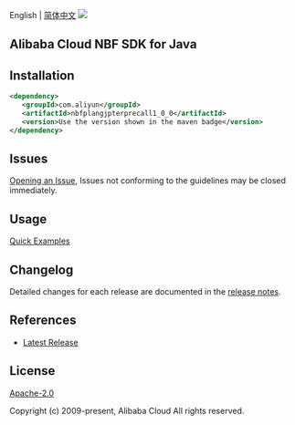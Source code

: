 English | [简体中文](README-CN.md)
![](https://aliyunsdk-pages.alicdn.com/icons/AlibabaCloud.svg)

## Alibaba Cloud NBF SDK for Java

## Installation

```xml
<dependency>
   <groupId>com.aliyun</groupId>
   <artifactId>nbfplangjpterprecall1_0_0</artifactId>
   <version>Use the version shown in the maven badge</version>
</dependency>
```

## Issues
[Opening an Issue](https://github.com/aliyun/alibabacloud-java-sdk/issues/new), Issues not conforming to the guidelines may be closed immediately.

## Usage
[Quick Examples](https://github.com/aliyun/alibabacloud-java-sdk/blob/master/docs/0-Examples-EN.md#quick-examples)

## Changelog
Detailed changes for each release are documented in the [release notes](./ChangeLog.txt).

## References
* [Latest Release](https://github.com/aliyun/alibabacloud-java-sdk/)

## License
[Apache-2.0](http://www.apache.org/licenses/LICENSE-2.0)

Copyright (c) 2009-present, Alibaba Cloud All rights reserved.